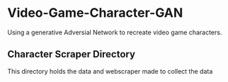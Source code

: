 # Video-Game-Character-GAN
Using a generative Adversial Network to recreate video game characters.

## Character Scraper Directory
This directory holds the data and webscraper made to collect the data
